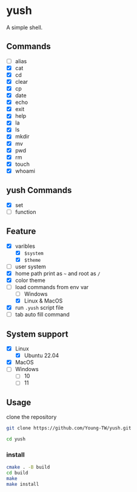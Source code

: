 # yush

A simple shell.  

## Commands

- [ ] alias
- [x] cat
- [x] cd
- [x] clear
- [x] cp
- [x] date
- [x] echo
- [x] exit
- [x] help
- [x] la
- [x] ls
- [x] mkdir
- [x] mv
- [x] pwd
- [x] rm
- [x] touch
- [x] whoami

## yush Commands

- [x] set
- [ ] function

## Feature

- [x] varibles
    - [x] `$system`
    - [x] `$theme`
- [ ] user system
- [x] home path print as `~` and root as `/`
- [x] color theme
- [ ] load commands from env var
    - [ ] Windows
    - [x] Linux & MacOS
- [x] run `.yush` script file
- [ ] tab auto fill command

## System support

- [x] Linux
    - [x] Ubuntu 22.04
- [x] MacOS
- [ ] Windows
    - [ ] 10
    - [ ] 11

## Usage

clone the repository

```sh
git clone https://github.com/Young-TW/yush.git

cd yush
```

### install

```sh
cmake . -B build
cd build
make
make install
```